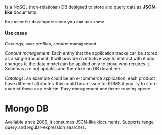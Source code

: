 Is a NoSQL (non-relational) DB designed to store and query data as **JSON-like** documents.

Its easier for developers since you can use same 

#### Use cases
Catalogs, user profiles, content management.

*Content management*: Each entity that the application tracks can be stored as a single document. It will provide on intuitive way to interact with it and changes to the data model can be applied only to those who requires it. Schemas are not updates and therefore no DB downtime.

*Catalogs*: An example could be an e-commerce application, each product have different attributes, this could be an issue for RDMS if you try to store each of those as a column. Easy management and faster reading speed.

# Mongo DB
Available since 2009, it consumes JSON-like documents.
Supports range query and regular-expression searches.